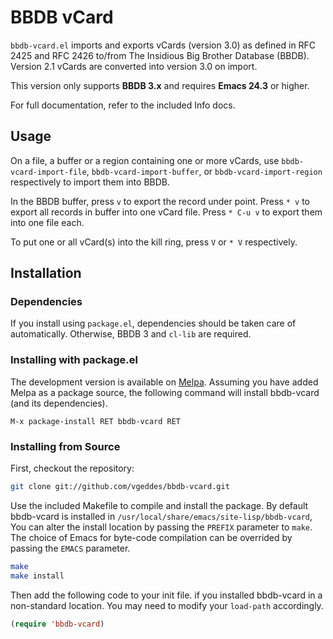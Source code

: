 # BBDB vCard

`bbdb-vcard.el` imports and exports vCards (version 3.0) as defined in
RFC 2425 and RFC 2426 to/from The Insidious Big Brother Database
(BBDB). Version 2.1 vCards are converted into version 3.0 on import.

This version only supports **BBDB 3.x** and requires **Emacs 24.3** or higher.

For full documentation, refer to the included Info docs.

## Usage

On a file, a buffer or a region containing one or more vCards, use
`bbdb-vcard-import-file`, `bbdb-vcard-import-buffer`, or
`bbdb-vcard-import-region` respectively to import them into BBDB.

In the BBDB buffer, press `v` to export the record under point.  Press `* v`
to export all records in buffer into one vCard file.  Press `* C-u v` to
export them into one file each.

To put one or all vCard(s) into the kill ring, press `V` or `* V`
respectively.

## Installation

### Dependencies

If you install using `package.el`, dependencies should be taken care of
automatically. Otherwise, BBDB 3 and `cl-lib` are required.

### Installing with **package.el**

The development version is available on [Melpa](http://melpa.milkbox.net).
Assuming you have added Melpa as a package source, the following
command will install bbdb-vcard (and its dependencies).

`M-x package-install RET bbdb-vcard RET`

### Installing from Source

First, checkout the repository:
```sh
git clone git://github.com/vgeddes/bbdb-vcard.git
```

Use the included Makefile to compile and install the package. By default
bbdb-vcard is installed in `/usr/local/share/emacs/site-lisp/bbdb-vcard`,
You can alter the install location by passing the `PREFIX` parameter
to `make`. The choice of Emacs for byte-code compilation can be overrided
by passing the `EMACS` parameter.

```sh
make
make install
```

Then add the following code to your init file. if you installed
bbdb-vcard in a non-standard location. You may need to modify your
`load-path` accordingly. 

```lisp
(require 'bbdb-vcard)
```
